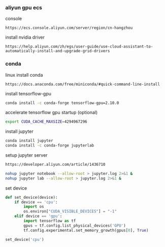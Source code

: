 ### aliyun gpu ecs

console

```
https://ecs.console.aliyun.com/server/region/cn-hangzhou
```

install nvidia driver

```
https://help.aliyun.com/zh/egs/user-guide/use-cloud-assistant-to-automatically-install-and-upgrade-grid-drivers
```

### conda

linux install conda

```
https://docs.anaconda.com/free/miniconda/#quick-command-line-install
```

install tensorflow-gpu

```bash
conda install -c conda-forge tensorflow-gpu=2.10.0
```

accelerate tensorflow gpu startup (optional)

```bash
export CUDA_CACHE_MAXSIZE=4294967296
```

install jupyter

```bash
conda install jupyter
conda install -c conda-forge jupyterlab
```

setup jupyter server

```bash
https://developer.aliyun.com/article/1436710

nohup jupyter notebook --allow-root > jupyter.log 2>&1 &
nohup jupyter lab --allow-root > jupyter.log 2>&1 &
```

set device

```python
def set_device(device):
    if device == 'cpu':
        import os
        os.environ["CUDA_VISIBLE_DEVICES"] = "-1"
    elif device == 'gpu':
        import tensorflow as tf
        gpus = tf.config.list_physical_devices('GPU')
        tf.config.experimental.set_memory_growth(gpus[0], True)

set_device('cpu')
```

